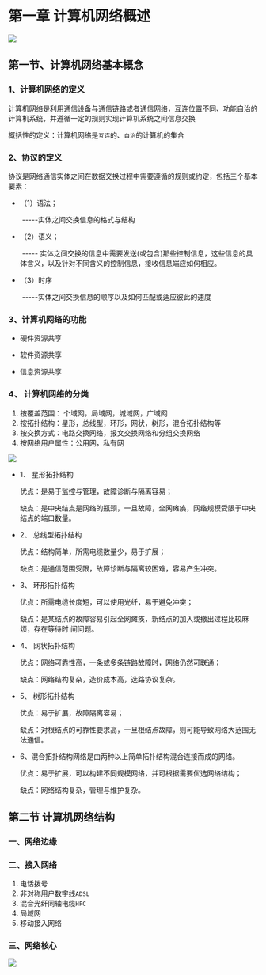 # 第一章 计算机网络概述

![](F:\自考\计算机网络原理\img\2020-05-11_205149.jpg)

## 第一节、计算机网络基本概念

### 1、计算机网络的定义

计算机网络是利用通信设备与通信链路或者通信网络，互连位置不同、功能自治的计算机系统，并遵循一定的规则实现计算机系统之间信息交换

概括性的定义：计算机网络是`互连`的、`自治`的计算机的集合

### 2、协议的定义

协议是网络通信实体之间在数据交换过程中需要遵循的规则或约定，包括三个基本要素：

* （1）语法；

  ​	-----实体之间交换信息的格式与结构

* （2）语义；

  ​	----- 实体之间交换的信息中需要发送(或包含)那些控制信息，这些信息的具体含义，以及针对不同含义的控制信息，接收信息端应如何相应。

* （3）时序

  ​	-----实体之间交换信息的顺序以及如何匹配或适应彼此的速度

### 3、计算机网络的功能

* 硬件资源共享

* 软件资源共享

* 信息资源共享

  

### 4、 计算机网络的分类

1. 按覆盖范围： 个域网，局域网，城域网，广域网
2. 按拓扑结构：星形，总线型，环形，网状，树形，混合拓扑结构等
3. 按交换方式：电路交换网络，报文交换网络和分组交换网络
4. 按网络用户属性：公用网，私有网

![](F:\自考\计算机网络原理\img\2020-05-11_211923.jpg)

- 1、 星形拓扑结构

  优点：是易于监控与管理，故障诊断与隔离容易；

  缺点：是中央结点是网络的瓶颈，一旦故障，全网瘫痪，网络规模受限于中央结点的端口数量。

- 2、 总线型拓扑结构

  优点：结构简单，所需电缆数量少，易于扩展；

  缺点：是通信范围受限，故障诊断与隔离较困难，容易产生冲突。

- 3、 环形拓扑结构

  优点：所需电缆长度短，可以使用光纤，易于避免冲突；

  缺点：是某结点的故障容易引起全网瘫痪，新结点的加入或撤出过程比较麻烦，存在等待时 间问题。

- 4、 网状拓扑结构

  优点：网络可靠性高，一条或多条链路故障时，网络仍然可联通；

  缺点：网络结构复杂，造价成本高，选路协议复杂。

- 5、 树形拓扑结构

  优点：易于扩展，故障隔离容易；

  缺点：对根结点的可靠性要求高，一旦根结点故障，则可能导致网络大范围无法通信。

- 6、混合拓扑结构网络是由两种以上简单拓扑结构混合连接而成的网络。

  优点：易于扩展，可以构建不同规模网络，并可根据需要优选网络结构；

  缺点：网络结构复杂，管理与维护复杂。

## 第二节 计算机网络结构

### 一、网络边缘

### 二、接入网络

1. 电话拨号
2. 非对称用户数字线`ADSL`
3. 混合光纤同轴电缆`HFC`
4. 局域网
5. 移动接入网络

### 三、网络核心

![](F:\自考\计算机网络原理\img\2020-05-23_182937.jpg)